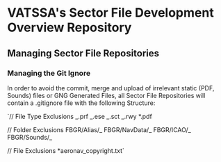 # VATSSA's Sector File Development Overview Repository

## Managing Sector File Repositories

### Managing the Git Ignore

In order to avoid the commit, merge and upload of irrelevant static (PDF, Sounds) files or GNG Generated Files, all Sector File Repositories will contain a .gitignore file with the following Structure:

`// File Type Exclusions
_.prf
_.ese
_.sct
_.rwy
\*.pdf

// Folder Exclusions
FBGR/Alias/_
FBGR/NavData/_
FBGR/ICAO/_
FBGR/Sounds/_

// File Exclusions
\*aeronav_copyright.txt`

